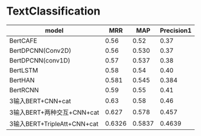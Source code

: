 # TextClassification

| model              | MRR  | MAP   | Precision1 |
|--------------------|------|-------|------------|
| BertCAFE           | 0.56 | 0.52  | 0.37       |
| BertDPCNN(Conv2D)  | 0.56 | 0.530 | 0.37       |
| BertDPCNN(conv1D)  | 0.57 | 0.537 | 0.38       |
| BertLSTM           | 0.58 | 0.54  | 0.40       |
| BertHAN            | 0.581 | 0.545  | 0.384       |
| BertRCNN           | 0.59 | 0.55  | 0.41       |
|3输入BERT+CNN+cat    |0.63|0.58|0.46|
|3输入BERT+两种交互+CNN+cat|0.627 |0.578| 0.457|
|3输入BERT+TripleAtt+CNN+cat|0.6326 |0.5837| 0.4639|
